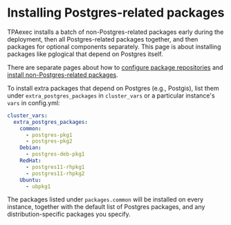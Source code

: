 # Installing Postgres-related packages

TPAexec installs a batch of non-Postgres-related packages early during
the deployment, then all Postgres-related packages together, and then
packages for optional components separately. This page is about
installing packages like pglogical that depend on Postgres itself.

There are separate pages about how to
[configure package repositories](repositories.md) and
[install non-Postgres-related packages](packages.md).

To install extra packages that depend on Postgres (e.g., Postgis), list
them under ``extra_postgres_packages`` in ``cluster_vars`` or a
particular instance's ``vars`` in config.yml:

```yaml
cluster_vars:
  extra_postgres_packages:
    common:
      - postgres-pkg1
      - postgres-pkg2
    Debian:
      - postgres-deb-pkg1
    RedHat:
      - postgres11-rhpkg1
      - postgres11-rhpkg2
    Ubuntu:
      - ubpkg1
```

The packages listed under ``packages.common`` will be installed on every
instance, together with the default list of Postgres packages, and any
distribution-specific packages you specify.

